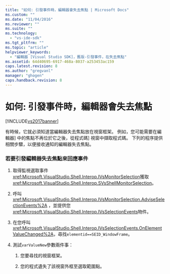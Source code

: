 ```yaml
---
title: "如何: 引發事件時，編輯器會失去焦點 | Microsoft Docs"
ms.custom: ""
ms.date: "11/04/2016"
ms.reviewer: ""
ms.suite: ""
ms.technology: 
  - "vs-ide-sdk"
ms.tgt_pltfrm: ""
ms.topic: "article"
helpviewer_keywords: 
  - "編輯器 [Visual Studio SDK]，舊版-引發事件，在失去焦點"
ms.assetid: 64d40695-6917-468a-8037-a253453ac159
caps.latest.revision: 8
ms.author: "gregvanl"
manager: "ghogen"
caps.handback.revision: 8
---
```

# 如何: 引發事件時，編輯器會失去焦點
[!INCLUDE[vs2017banner](../code-quality/includes/vs2017banner.md)]

有時候，它就必須知道當編輯器失去焦點放在視窗框架。  例如，您可能需要在編輯器\] 中的焦點不再位於它之後，從程式碼\] 視窗中擷取程式碼。  下列的程序提供相關步驟，以便接收通知的編輯器失去焦點。  
  
### 若要引發編輯器失去焦點來回應事件  
  
1.  取得監視選取事件<xref:Microsoft.VisualStudio.Shell.Interop.IVsMonitorSelection>獲取<xref:Microsoft.VisualStudio.Shell.Interop.SVsShellMonitorSelection>。  
  
2.  呼叫<xref:Microsoft.VisualStudio.Shell.Interop.IVsMonitorSelection.AdviseSelectionEvents%2A> ，並提供您<xref:Microsoft.VisualStudio.Shell.Interop.IVsSelectionEvents>物件。  
  
3.  在您呼叫<xref:Microsoft.VisualStudio.Shell.Interop.IVsSelectionEvents.OnElementValueChanged%2A>，尋找`elementid==SEID_WindowFrame`。  
  
4.  測試`varValueNew`參數兩件事：  
  
    1.  您要尋找的視窗框架。  
  
    2.  您的程式遺失了該視窗外框至選取範圍點。